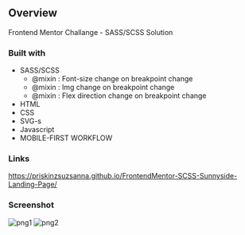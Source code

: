 ## Overview
Frontend Mentor Challange - SASS/SCSS Solution

### Built with

- SASS/SCSS
    - @mixin : Font-size change on breakpoint change
    - @mixin : Img change on breakpoint change
    - @mixin : Flex direction change on breakpoint change
- HTML
- CSS
- SVG-s
- Javascript
- MOBILE-FIRST WORKFLOW


### Links
https://priskinzsuzsanna.github.io/FrontendMentor-SCSS-Sunnyside-Landing-Page/

### Screenshot
![png1](https://user-images.githubusercontent.com/121173949/234988975-e10a6454-96f7-47ed-88d6-b6a319d59605.png)
![png2](https://user-images.githubusercontent.com/121173949/234989023-3ef7ef10-2f5e-45f8-901f-a9aea0485d5f.png)

